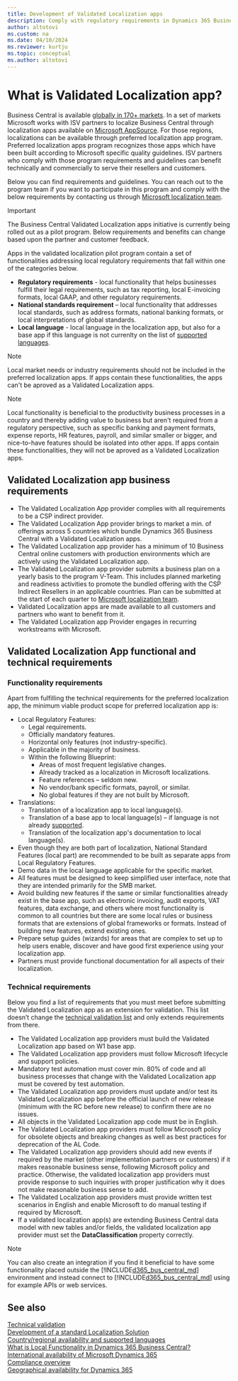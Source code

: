 ```yaml
---
title: Development of Validated Localization apps
description: Comply with regulatory requirements in Dynamics 365 Business Central as a Validated Localization App.
author: altotovi
ms.custom: na
ms.date: 04/10/2024
ms.reviewer: kurtju
ms.topic: conceptual
ms.author: altotovi
---
```


# What is Validated Localization app?  
Business Central is available [globally in 170+ markets](/dynamics365/business-central/dev-itpro/compliance/apptest-countries-and-translations?toc=/dynamics365/business-central/toc.json). In a set of markets Microsoft works with ISV partners to localize Business Central through localization apps available on [Microsoft AppSource](https://go.microsoft.com/fwlink/?linkid=2081646). For those regions, localizations can be available through preferred localization app program. Preferred localization apps program recognizes those apps which have been built according to Microsoft specific quality guidelines. 
ISV partners who comply with those program requirements and guidelines can benefit technically and commercially to serve their resellers and customers.  

Below you can find requirements and guidelines. You can reach out to the program team if you want to participate in this program and comply with the below requirements by contacting us through [Microsoft localization team](mailto:d365bcloc@microsoft.com).   

> [!IMPORTANT]
> The Business Central Validated Localization apps initiative is currently being rolled out as a pilot program. Below requirements and benefits can change based upon the partner and customer feedback.  

Apps in the validated localization pilot program contain a set of functionalities addressing local regulatory requirements that fall within one of the categories below.  

- **Regulatory requirements** - local functionality that helps businesses fulfill their legal requirements, such as tax reporting, local E-invoicing formats, local GAAP, and other regulatory requirements.
- **National standards requirement** – local functionality that addresses local standards, such as address formats, national banking formats, or local interpretations of global standards.
- **Local language** - local language in the localization app, but also for a base app if this language is not currenlty on the list of [supported languages](/dynamics365/business-central/dev-itpro/compliance/apptest-countries-and-translations?toc=/dynamics365/business-central/toc.json).

> [!NOTE]
> Local market needs or industry requirements should not be included in the preferred localization apps. If apps contain these functionalities, the apps can't be aproved as a Validated Localization apps.    

> [!NOTE]
> Local functionality is beneficial to the productivity business processes in a country and thereby adding value to business but aren't required from a regulatory perspective, such as specific banking and payment formats, expense reports, HR features, payroll, and similar smaller or bigger, and nice-to-have features should be isolated into other apps. If apps contain these functionalities, they will not be aproved as a Validated Localization apps.   

## Validated Localization app business requirements  

- The Validated Localization App provider complies with all requirements to be a CSP indirect provider.   
- The Validated Localization App provider brings to market a min. of offerings across 5 countries which bundle Dynamics 365 Business Central with a Validated Localization apps. 
- The Validated Localization app provider has a minimum of 10 Business Central online customers with production environments which are actively using the Validated Localization app. 
- The Validated Localization app provider submits a business plan on a yearly basis to the program V-Team. This includes planned marketing and readiness activities to promote the bundled offering with the CSP Indirect Resellers in an applicable countries. Plan can be submitted at the start of each quarter to [Microsoft localization team](mailto:d365bcloc@microsoft.com).  
- Validated Localization apps are made available to all customers and partners who want to benefit from it.  
- The Validated Localization app Provider engages in recurring workstreams with Microsoft.   

## Validated Localization App functional and technical requirements  

### Functionality requirements   

Apart from fulfilling the technical requirements for the preferred localization app, the minimum viable product scope for preferred localization app is:  

- Local Regulatory Features:   
   - Legal requirements.   
   - Officially mandatory features. 
   - Horizontal only features (not industry-specific).  
   - Applicable in the majority of business.  
   - Within the following Blueprint:   
      - Areas of most frequent legislative changes. 
      - Already tracked as a localization in Microsoft localizations. 
      - Feature references – seldom new.  
      - No vendor/bank specific formats, payroll, or similar. 
      - No global features if they are not built by Microsoft. 
- Translations:   
   - Translation of a localization app to local language(s). 
   - Translation of a base app to local language(s) – if language is not already [supported](/dynamics365/business-central/dev-itpro/compliance/apptest-countries-and-translations?toc=/dynamics365/business-central/toc.json).  
   - Translation of the localization app's documentation to local language(s). 
- Even though they are both part of localization, National Standard Features (local part) are recommended to be built as separate apps from Local Regulatory Features. 
- Demo data in the local language applicable for the specific market.   
- All features must be designed to keep simplified user interface, note that they are intended primarily for the SMB market.  
- Avoid building new features if the same or similar functionalities already exist in the base app, such as electronic invoicing, audit exports, VAT features, data exchange, and others where most functionality is common to all countries but there are some local rules or business formats that are extensions of global frameworks or formats. Instead of building new features, extend existing ones.    
- Prepare setup guides (wizards) for areas that are complex to set up to help users enable, discover and have good first experience using your localization app.  
- Partners must provide functional documentation for all aspects of their localization.  

### Technical requirements  

Below you find a list of requirements that you must meet before submitting the Validated Localization app as an extension for validation. This list doesn’t change the [technical validation list](/dynamics365/business-central/dev-itpro/developer/devenv-checklist-submission) and only extends requirements from there.  

- The Validated Localization app providers must build the Validated Localization app based on W1 base app.  
- The Validated Localization app providers must follow Microsoft lifecycle and support policies.   
- Mandatory test automation must cover min. 80% of code and all business processes that change with the Validated Localization app must be covered by test automation.  
- The Validated Localization app providers must update and/or test its Validated Localization app before the official launch of new release (minimum with the RC before new release) to confirm there are no issues. 
- All objects in the Validated Localization app code must be in English.   
- The Validated Localization app providers must follow Microsoft policy for obsolete objects and breaking changes as well as best practices for deprecation of the AL Code.  
- The Validated Localization app providers should add new events if required by the market (other implementation partners or customers) if it makes reasonable business sense, following Microsoft policy and practice. Otherwise, the validated localization app providers must provide response to such inquiries with proper justification why it does not make reasonable business sense to add. 
- The Validated Localization app providers must provide written test scenarios in English and enable Microsoft to do manual testing if required by Microsoft.  
- If a validated localization app(s) are extending Business Central data model with new tables and/or fields, the validated localization app provider must set the **DataClassification** property correctly.

> [!NOTE]  
> You can also create an integration if you find it beneficial to have some functionality placed outside the [!INCLUDE[d365_bus_central_md](../includes/d365_bus_central.md)] environment and instead connect to [!INCLUDE[d365_bus_central_md](../includes/d365_bus_central.md)] using for example APIs or web services.

## See also

[Technical validation](/dynamics365/business-central/dev-itpro/developer/devenv-checklist-submission)  
[Development of a standard Localization Solution](/dynamics365/business-central/dev-itpro/developer/readiness/readiness-develop-localization)  
[Country/regional availability and supported languages](/dynamics365/business-central/dev-itpro/compliance/apptest-countries-and-translations)  
[What is Local Functionality in Dynamics 365 Business Central?](about-localization.md)  
[International availability of Microsoft Dynamics 365](/dynamics365/get-started/availability)    
[Compliance overview](compliance/compliance-overview.md)    
[Geographical availability for Dynamics 365](https://dynamics.microsoft.com/en-us/availability-reports/georeport/)  
